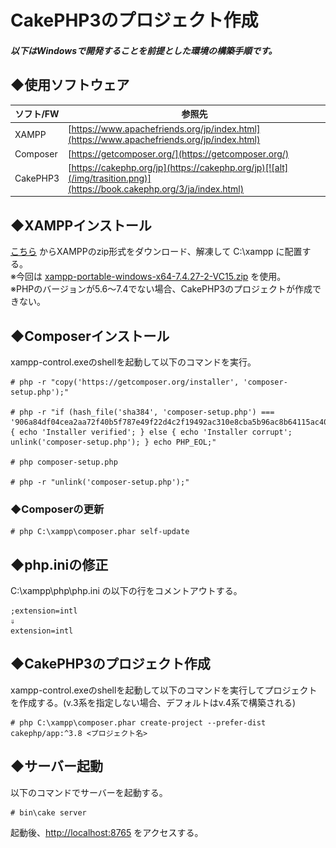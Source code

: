 # CakePHP3のプロジェクト作成

##### 以下はWindowsで開発することを前提とした環境の構築手順です。  

## ◆使用ソフトウェア
|ソフト/FW|参照先|
|----|----|
|XAMPP|[https://www.apachefriends.org/jp/index.html](https://www.apachefriends.org/jp/index.html)|
|Composer|[https://getcomposer.org/](https://getcomposer.org/)|
|CakePHP3|[https://cakephp.org/jp](https://cakephp.org/jp)[![alt](/img/trasition.png)](https://book.cakephp.org/3/ja/index.html)|

## ◆XAMPPインストール
[こちら](https://sourceforge.net/projects/xampp/files/) からXAMPPのzip形式をダウンロード、解凍して C:\xampp に配置する。  
※今回は [xampp-portable-windows-x64-7.4.27-2-VC15.zip](https://sourceforge.net/projects/xampp/files/XAMPP%20Windows/7.4.27/xampp-portable-windows-x64-7.4.27-2-VC15.zip/download) を使用。  
※PHPのバージョンが5.6〜7.4でない場合、CakePHP3のプロジェクトが作成できない。

## ◆Composerインストール

xampp-control.exeのshellを起動して以下のコマンドを実行。  

    # php -r "copy('https://getcomposer.org/installer', 'composer-setup.php');"

    # php -r "if (hash_file('sha384', 'composer-setup.php') === '906a84df04cea2aa72f40b5f787e49f22d4c2f19492ac310e8cba5b96ac8b64115ac402c8cd292b8a03482574915d1a8') { echo 'Installer verified'; } else { echo 'Installer corrupt'; unlink('composer-setup.php'); } echo PHP_EOL;"

    # php composer-setup.php

    # php -r "unlink('composer-setup.php');"

### ◆Composerの更新

    # php C:\xampp\composer.phar self-update

## ◆php.iniの修正
C:\xampp\php\php.ini の以下の行をコメントアウトする。

    ;extension=intl
    ⇓
    extension=intl

## ◆CakePHP3のプロジェクト作成
xampp-control.exeのshellを起動して以下のコマンドを実行してプロジェクトを作成する。(v.3系を指定しない場合、デフォルトはv.4系で構築される)

    # php C:\xampp\composer.phar create-project --prefer-dist cakephp/app:^3.8 <プロジェクト名>

## ◆サーバー起動
以下のコマンドでサーバーを起動する。

    # bin\cake server

起動後、[http://localhost:8765](http://localhost:8765/) をアクセスする。